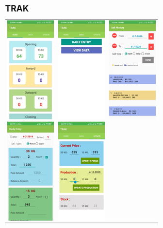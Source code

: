 # TRAK

<table>
  <tr>
    <td>
<img src="https://github.com/tovikram/TRAK/blob/master/screenshots/1.jpg"  alt="accessibility text">
    </td>
    <td>
<img src="https://github.com/tovikram/TRAK/blob/master/screenshots/2.jpg"  alt="accessibility text">
    </td>
    <td>
<img src="https://github.com/tovikram/TRAK/blob/master/screenshots/3.jpg" alt="accessibility text">
    </td>
  </tr>
  <tr>
    <td>
<img src="https://github.com/tovikram/TRAK/blob/master/screenshots/4.jpg"  alt="accessibility text">
    </td>
    <td>
<img src="https://github.com/tovikram/TRAK/blob/master/screenshots/5.jpg"  alt="accessibility text">
    </td>
  </tr>
 </table>
